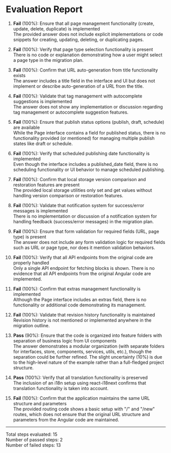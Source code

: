 # Evaluation Report

1. **Fail** (100%): Ensure that all page management functionality (create, update, delete, duplicate) is implemented  
   The provided answer does not include explicit implementations or code snippets for creating, updating, deleting, or duplicating pages.

2. **Fail** (100%): Verify that page type selection functionality is present  
   There is no code or explanation demonstrating how a user might select a page type in the migration plan.

3. **Fail** (100%): Confirm that URL auto-generation from title functionality exists  
   The answer includes a title field in the interface and UI but does not implement or describe auto-generation of a URL from the title.

4. **Fail** (100%): Validate that tag management with autocomplete suggestions is implemented  
   The answer does not show any implementation or discussion regarding tag management or autocomplete suggestion features.

5. **Fail** (100%): Ensure that publish status options (publish, draft, schedule) are available  
   While the Page interface contains a field for published status, there is no functionality provided (or mentioned) for managing multiple publish states like draft or schedule.

6. **Fail** (100%): Verify that scheduled publishing date functionality is implemented  
   Even though the interface includes a published_date field, there is no scheduling functionality or UI behavior to manage scheduled publishing.

7. **Fail** (100%): Confirm that local storage version comparison and restoration features are present  
   The provided local storage utilities only set and get values without handling version comparison or restoration features.

8. **Fail** (100%): Validate that notification system for success/error messages is implemented  
   There is no implementation or discussion of a notification system for handling feedback (success/error messages) in the migration plan.

9. **Fail** (100%): Ensure that form validation for required fields (URL, page type) is present  
   The answer does not include any form validation logic for required fields such as URL or page type, nor does it mention validation behaviors.

10. **Fail** (100%): Verify that all API endpoints from the original code are properly handled  
    Only a single API endpoint for fetching blocks is shown. There is no evidence that all API endpoints from the original Angular code are implemented.

11. **Fail** (100%): Confirm that extras management functionality is implemented  
    Although the Page interface includes an extras field, there is no functionality or additional code demonstrating its management.

12. **Fail** (100%): Validate that revision history functionality is maintained  
    Revision history is not mentioned or implemented anywhere in the migration outline.

13. **Pass** (90%): Ensure that the code is organized into feature folders with separation of business logic from UI components  
    The answer demonstrates a modular organization (with separate folders for interfaces, store, components, services, utils, etc.), though the separation could be further refined. The slight uncertainty (10%) is due to the high-level nature of the example rather than a full-fledged project structure.

14. **Pass** (100%): Verify that all translation functionality is preserved  
    The inclusion of an i18n setup using react-i18next confirms that translation functionality is taken into account.

15. **Fail** (100%): Confirm that the application maintains the same URL structure and parameters  
    The provided routing code shows a basic setup with "/" and "/new" routes, which does not ensure that the original URL structure and parameters from the Angular code are maintained.

---

Total steps evaluated: 15  
Number of passed steps: 2  
Number of failed steps: 13